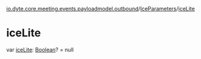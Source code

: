 [io.dyte.core.meeting.events.payloadmodel.outbound](../index.md)/[IceParameters](index.md)/[iceLite](ice-lite.md)

# iceLite


var [iceLite](ice-lite.md): [Boolean](https://kotlinlang.org/api/latest/jvm/stdlib/kotlin/-boolean/index.html)? = null
